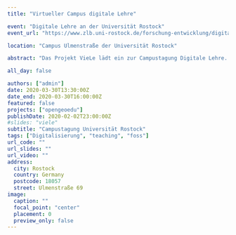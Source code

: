 ```yaml
---
title: "Virtueller Campus digitale Lehre"

event: "Digitale Lehre an der Universität Rostock"
event_url: "https://www.zlb.uni-rostock.de/forschung-entwicklung/digitale-lehre-an-der-universitaet-rostock/viele-campustagung-30032020/"

location: "Campus Ulmenstraße der Universität Rostock"

abstract: "Das Projekt VieLe lädt ein zur Campustagung Digitale Lehre. Hier werden interessierte Lehrkräfte und SuS ihre digitalen Methoden präsentieren und in Workshops weiterentwickeln."

all_day: false

authors: ["admin"]
date: 2020-03-30T13:30:00Z
date_end: 2020-03-30T16:00:00Z
featured: false
projects: ["opengeoedu"]
publishDate: 2020-02-02T23:00:00Z
#slides: "viele"
subtitle: "Campustagung Universität Rostock"
tags: ["Digitalisierung", "teaching", "foss"]
url_code: ""
url_slides: ""
url_video: ""
address:
  city: Rostock
  country: Germany
  postcode: 18057
  street: Ulmenstraße 69
image:
  caption: ""
  focal_point: "center"
  placement: 0
  preview_only: false
---
```


